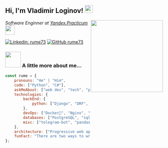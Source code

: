 <h2> Hi, I'm Vladimir Loginov! <img src="https://media.giphy.com/media/hvRJCLFzcasrR4ia7z/giphy.gif" width="25px"></h2>
<img align='right' src="https://media.giphy.com/media/M9gbBd9nbDrOTu1Mqx/giphy.gif" width="230">
<p><em> Software Enginner at <a href="practicum.yandex.ru"> Yandex.Practicum </a><img src="https://media.giphy.com/media/fYSnHlufseco8Fh93Z/giphy.gif" width="30">
</em></p>

[![Linkedin: rume73](https://img.shields.io/badge/-rume73-blue?style=flat-square&logo=Linkedin&logoColor=white&link=https:https://www.linkedin.com/in/rume73/)](https://www.linkedin.com/in/rume73/)
[![GitHub rume73](https://img.shields.io/github/followers/rume73?label=follow&style=social)](https://github.com/rume73)


### <img src="https://media.giphy.com/media/VgCDAzcKvsR6OM0uWg/giphy.gif" width="50"> A little more about me...  

```javascript
const rume = {
    pronouns: "He" | "Him",
    code: ["Python", "C#"],
    askMeAbout: ["web dev", "tech", "photography"],
    technologies: {
        backEnd: {
            python: ["Django", "DRF", "FastAPI"],
        },
        devOps: ["Docker🐳", "Nginx", "AWS"],
        databases: ["PostgreSQL", "sqlite"],
        misc: ["telegram-bot", "pandas"]
    },
    architecture: ["Progressive web applications", "Single page applications"],
    funFact: "There are two ways to write error-free programs; only the third one works"
};
```
